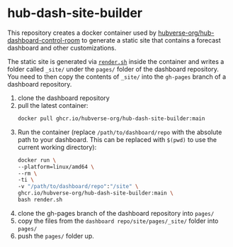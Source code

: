 # hub-dash-site-builder

This repository creates a docker container used by [hubverse-org/hub-dashboard-control-room](https://github.com/hubverse-org/hub-dashboard-control-room)
to generate a static site that contains a forecast dashboard and other
customizations. 

The static site is generated via [`render.sh`](./render.sh) inside the
container and writes a folder called `_site/` under the `pages/` folder of the
dashboard repository. You need to then copy the contents of `_site/` into the
`gh-pages` branch of a dashboard repository.


1. clone the dashboard repository
2. pull the latest container:
   ```bash
   docker pull ghcr.io/hubverse-org/hub-dash-site-builder:main
   ```
4. Run the container (replace `/path/to/dashboard/repo` with the absolute path to your dashboard. This can be replaced with `$(pwd)` to use the current working directory):
   ```bash
   docker run \
   --platform=linux/amd64 \
   --rm \
   -ti \
   -v "/path/to/dashboard/repo":"/site" \
   ghcr.io/hubverse-org/hub-dash-site-builder:main \
   bash render.sh
   ```
5. clone the gh-pages branch of the dashboard repository into `pages/`
6. copy the files from the `dashboard repo/site/pages/_site/` folder into `pages/`
7. push the `pages/` folder up. 
